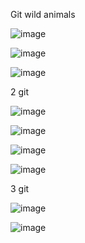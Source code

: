 Git wild animals

![image](https://user-images.githubusercontent.com/97913101/196615017-131bbc76-31eb-46d4-8824-a97b5ef8d65d.png)

![image](https://user-images.githubusercontent.com/97913101/196615058-36972068-2016-4e75-b4a1-87a178072b4c.png)

![image](https://user-images.githubusercontent.com/97913101/196615122-c07c2289-60bf-4912-a257-3ceda346a9bd.png)

2 git

![image](https://user-images.githubusercontent.com/97913101/197966962-75bc1a31-000a-40b6-92b1-82caf3842742.png)

![image](https://user-images.githubusercontent.com/97913101/197967001-520164b0-674b-47bd-b861-ac0110eaba72.png)

![image](https://user-images.githubusercontent.com/97913101/197967023-c362007f-fa1f-4c96-8270-905635b8a81d.png)

![image](https://user-images.githubusercontent.com/97913101/197967078-b5a578fa-a598-4ee7-a943-b1971b563b95.png)

3 git

![image](https://user-images.githubusercontent.com/97913101/198516604-fa7a9262-ffd5-4acd-bdd9-66c37762609f.png)

![image](https://user-images.githubusercontent.com/97913101/198516716-09e95774-ff2b-44ab-ac0e-23e49bd7708b.png)
